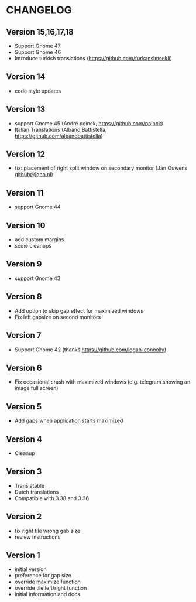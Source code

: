 # CHANGELOG

## Version 15,16,17,18
- Support Gnome 47
- Support Gnome 46
- Introduce turkish translations (https://github.com/furkansimsekli)

## Version 14
- code style updates

## Version 13
- support Gnome 45 (André poinck, https://github.com/poinck)
- Italian Translations (Albano Battistella, https://github.com/albanobattistella)

## Version 12
- fix: placement of right split window on secondary monitor (Jan Ouwens <github@jqno.nl>)

## Version 11
- support Gnome 44

## Version 10
- add custom margins
- some cleanups

## Version 9
- support Gnome 43

## Version 8
- Add option to skip gap effect for maximized windows
- Fix left gapsize on second monitors

## Version 7
- Support Gnome 42 (thanks https://github.com/logan-connolly)

## Version 6
- Fix occasional crash with maximized windows (e.g. telegram showing an image full screen)

## Version 5
- Add gaps when application starts maximized

## Version 4
- Cleanup

## Version 3
- Translatable
- Dutch translations
- Compatible with 3.38 and 3.36

## Version 2
- fix right tile wrong gab size
- review instructions

## Version 1

- initial version
- preference for gap size
- override maximize function
- override tile left/right function
- initial information and docs
